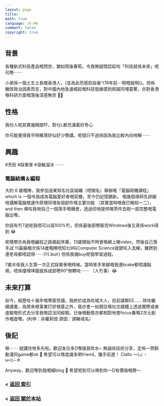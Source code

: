 ```yaml
---
layout: page
title: 
math: true
language: zh-HK
comment: false
copyright: true
---
```

## 背景
各種新式科技產品嘅問世，猶如雨後春筍。令我無疑間諗起咗「科技就係未來」呢句嘢⋯⋯

小弟係一個土生土長嘅香港人，{並為此而感到自豪^(19年前⋯明嘅就明)}。但係撇除政治因素而言，對中國內地急速崛起嘅科技發展感到佩服同埋震驚，亦對香港喺科研方面嘅落後深感無奈 😮‍💨

## 性格
我份人呢其實幾開朗吓，對乜L都充滿着好奇心

你可能覺得我平時睇落好似好少嘢講，呢個只不過係因為我比較內向咁解⋯⋯

## 興趣
#烹飪 #踩單車 #滾軸溜冰 ⋯⋯
### 電腦結構＆編程
大約 6 歲嗰陣，我參加過某知名社區組織（唔開名）舉辦嘅「電腦砌機課程」 which is 一個令我成為電腦愛好者嘅契機，至今仍記憶猶新。
嗰幾個導師先詳細咁講解電腦嘅運作原理同埋各個部件嘅主要功能 （其實當時嘅我已略知一二），and then 俾咗我哋自己一個落手嘅機會，透過佢哋提供嘅零件去砌一部完整嘅電腦出嚟。

你話有冇7過呢我唔可以話100%冇，但係最後部嘢裝完Windows後又真係work得到 😂

呢樣嘢亦為我嘅編程之路揭起序幕，13歲開始不時會喺網上睇video，然後自己落手試 !!(最癲嗰次係14歲嗰陣唔知乜9叫Computer Science就撳咗入去睇，難撚到連老母都唔認得⋯⋯)!!{.bulr} 但係我幾buy呢個學習過程。


7歲半係我人生第一次正式踩單車嘅時候。當時笨手笨腳嘅我連brake都唔識點用，唔係撞埋埲牆就係成部嘢90°側轉咗⋯⋯ （人冇事）😂


## 未來打算
如今，經歷咗十幾年嘅寒窗苦讀，我終於成為咗城大人，目前讀緊EE……
除咗繼續讀書，為將來嘅事業打好根基之外，我亦會一如既往喺社交媒體上透過實際或者虛擬嘅形式去分享我嘅諗法同經驗。日後嘅動態亦都相對地會focus番喺2次元創作嗰度嚟。(利申：非蘿莉控 原因：請睇域名）

## 後記
嘛⋯⋯ 就講住咁多先啦。歡迎各位多D嚟搵我吹水~
無論係技術分享，定係一齊斟動漫同game都ok 🥰 希望可以喺度識多啲friend，攜手前進！ Ciallo ～(∠・ω<)⌒☆

Anyway，歡迎嚟到我嘅細blog 👋 希望呢到可以俾到你一D有價值嘅嘢～

### < [返回 索引](https://lolicon.wtf/about/self_intro)
### < [返回 關於本站](https://lolicon.wtf/about)
